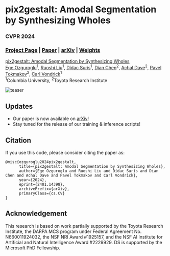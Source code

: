 # pix2gestalt: Amodal Segmentation by Synthesizing Wholes
### CVPR 2024
### [Project Page](https://gestalt.cs.columbia.edu/)  | [Paper](https://arxiv.org/pdf/2401.14398.pdf) | [arXiv](https://arxiv.org/abs/2401.14398) | [Weights](https://huggingface.co/cvlab/pix2gestalt-weights)

[pix2gestalt: Amodal Segmentation by Synthesizing Wholes](https://gestalt.cs.columbia.edu/)  
 [Ege Ozguroglu](https://egeozguroglu.github.io/)<sup>1</sup>, [Ruoshi Liu](https://ruoshiliu.github.io/)<sup>1</sup>, [Dídac Surís](https://www.didacsuris.com/)<sup>1</sup>, [Dian Chen](https://scholar.google.com/citations?user=zdAyna8AAAAJ&hl=en)<sup>2</sup>, [Achal Dave](https://www.achaldave.com/)<sup>2</sup>, [Pavel Tokmakov](https://pvtokmakov.github.io/home/)<sup>2</sup>, [Carl Vondrick](https://www.cs.columbia.edu/~vondrick/)<sup>1</sup> <br>
 <sup>1</sup>Columbia University, <sup>2</sup>Toyota Research Institute


![teaser](./assets/teaser.gif "Teaser")

## Updates
- Our paper is now available on [arXiv](https://arxiv.org/abs/2401.14398)! 
- Stay tuned for the release of our training & inference scripts!

## Citation
If you use this code, please consider citing the paper as:
```
@misc{ozguroglu2024pix2gestalt,
      title={pix2gestalt: Amodal Segmentation by Synthesizing Wholes}, 
      author={Ege Ozguroglu and Ruoshi Liu and Dídac Surís and Dian Chen and Achal Dave and Pavel Tokmakov and Carl Vondrick},
      year={2024},
      eprint={2401.14398},
      archivePrefix={arXiv},
      primaryClass={cs.CV}
}
```

##  Acknowledgement
This research is based on work partially supported by the Toyota Research Institute, the DARPA MCS program under Federal Agreement No. N660011924032, the NSF NRI Award \#1925157, and the NSF AI Institute for Artificial and Natural Intelligence Award \#2229929. DS is supported by the Microsoft PhD Fellowship.
